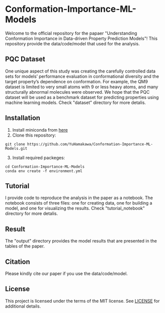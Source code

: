 # Conformation-Importance-ML-Models
Welcome to the official repository for the papaer "Understanding Conformation Importance in Data-driven Property Prediction Models"!
This repository provide the data/code/model that used for the analysis.

## PQC Dataset
One unique aspect of this study was creating the carefully controlled data sets for models’ performance evaluation in conformational diversity and the target property’s dependence on conformation.
For example, the QM9 dataset is limited to very small atoms with 9 or less heavy atoms, and many structurally abnormal molecules were observed. We hope that the PQC dataset will be used as a benchmark dataset for predicting properties using machine learning models.
Check "dataset" directory for more detalis.

## Installation
1. Install miniconda from [here](https://docs.anaconda.com/miniconda/)
2. Clone this repository:
```
git clone https://github.com/YuHamakawa/Conformation-Importance-ML-Models.git
```
3. Install required packeges:
```
cd Conformation-Importance-ML-Models
conda env create -f environment.yml
```

## Tutorial
I provide code to reproduce the analysis in the paper as a notebook. The notebook consists of three files: one for creating data, one for building a model, and one for visualizing the results.
Check "tutorial_notebook" directory for more detalis.

## Result
The "output" directory provides the model results that are presented in the tables of the paper.

## Citation
Please kindly cite our paper if you use the data/code/model.

## License
This project is licensed under the terms of the MIT license. See [LICENSE](https://github.com/YuHamakawa/Conformation-Importance-ML-Models/blob/main/LICENSE) for additional details.